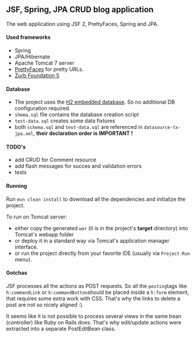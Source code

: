 JSF, Spring, JPA CRUD blog application
---

The web application using JSF 2, PrettyFaces, Spring and JPA.

#### Used frameworks
- Spring
- JPA/Hibernate
- Apache Tomcat 7 server
- [PrettyFaces](http://ocpsoft.org/prettyfaces/) for pretty URLs.
- [Zurb Foundation 5](http://foundation.zurb.com/)

#### Database

- The project uses the [H2 embedded database](http://www.h2database.com/html/main.html). So no additional DB configuration required.
- `shema.sql` file contains the database creation script
- `test-data.sql` creates some data fixtures
- both `schema.sql` and `test-data.sql` are referenced in `datasource-tx-jpa.xml`, **their declaration order is IMPORTANT !**

#### TODO's

- add CRUD for Comment resource 
- add flash messages for succes and validation errors
- tests

#### Running

Run `mvn clean install` to download all the dependencies and initialize the project.

To run on Tomcat server:

- either copy the generated `war` (it is in the project's **target** directory) into Tomcat's webapp folder
- or deploy it in a standard way via Tomcat's application manager interface.
- or run the project directly from your favorite IDE (usually via `Project-Run` menu).

#### Gotchas

JSF processes all the actions as POST requests. So all the `posting`tags like `h:commandLink` or `h:commandButton`should be placed
inside a `h:form` element, that requires some extra work with CSS. That's why the links to delete a post are not so nicely aligned :).

It seems like it is not possible to process several views in the same bean (controller) like Ruby on Rails does. That's why 
edit/update actions were extracted into a separate PostEditBean class.
